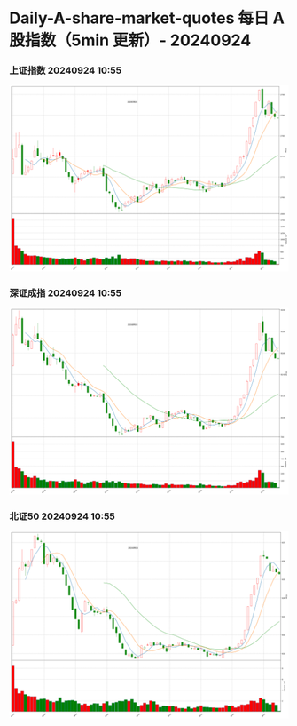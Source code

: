 
# Daily-A-share-market-quotes 每日 A 股指数（5min 更新）- 20240924

### 上证指数 20240924 10:55
![](./fig/2024/9/20240924-sh000001.png)

### 深证成指 20240924 10:55
![](./fig/2024/9/20240924-sz399001.png)

### 北证50 20240924 10:55
![](./fig/2024/9/20240924-bj899050.png)
